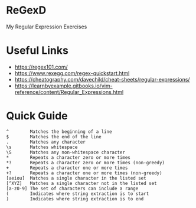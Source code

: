 # ReGexD
My Regular Expression Exercises

# Useful Links
* https://regex101.com/
* https://www.rexegg.com/regex-quickstart.html
* https://cheatography.com/davechild/cheat-sheets/regular-expressions/
* https://learnbyexample.gitbooks.io/vim-reference/content/Regular_Expressions.html

# Quick Guide
```
^        Matches the beginning of a line
$        Matches the end of the line
.        Matches any character
\s       Matches whitespace
\S       Matches any non-whitespace character
*        Repeats a character zero or more times
*?       Repeats a character zero or more times (non-greedy)
+        Repeats a character one or more times
+?       Repeats a character one or more times (non-greedy)
[aeiou]  Matches a single character in the listed set
[^XYZ]   Matches a single character not in the listed set
[a-z0-9] The set of characters can include a range
(        Indicates where string extraction is to start
)        Indicates where string extraction is to end
```
